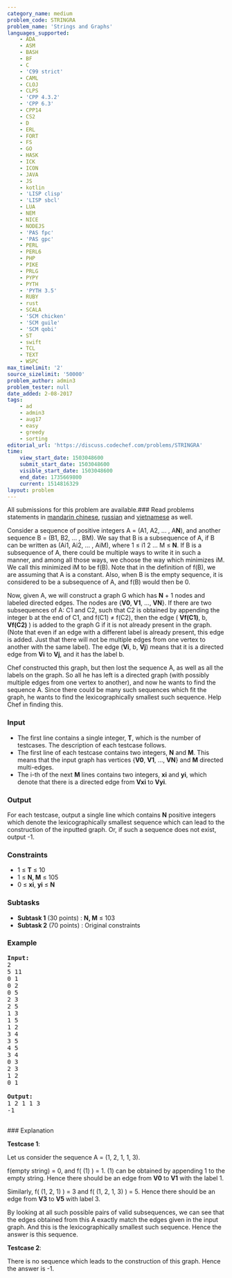 ```yaml
---
category_name: medium
problem_code: STRINGRA
problem_name: 'Strings and Graphs'
languages_supported:
    - ADA
    - ASM
    - BASH
    - BF
    - C
    - 'C99 strict'
    - CAML
    - CLOJ
    - CLPS
    - 'CPP 4.3.2'
    - 'CPP 6.3'
    - CPP14
    - CS2
    - D
    - ERL
    - FORT
    - FS
    - GO
    - HASK
    - ICK
    - ICON
    - JAVA
    - JS
    - kotlin
    - 'LISP clisp'
    - 'LISP sbcl'
    - LUA
    - NEM
    - NICE
    - NODEJS
    - 'PAS fpc'
    - 'PAS gpc'
    - PERL
    - PERL6
    - PHP
    - PIKE
    - PRLG
    - PYPY
    - PYTH
    - 'PYTH 3.5'
    - RUBY
    - rust
    - SCALA
    - 'SCM chicken'
    - 'SCM guile'
    - 'SCM qobi'
    - ST
    - swift
    - TCL
    - TEXT
    - WSPC
max_timelimit: '2'
source_sizelimit: '50000'
problem_author: admin3
problem_tester: null
date_added: 2-08-2017
tags:
    - ad
    - admin3
    - aug17
    - easy
    - greedy
    - sorting
editorial_url: 'https://discuss.codechef.com/problems/STRINGRA'
time:
    view_start_date: 1503048600
    submit_start_date: 1503048600
    visible_start_date: 1503048600
    end_date: 1735669800
    current: 1514816329
layout: problem
---
```

All submissions for this problem are available.### Read problems statements in [mandarin chinese](http://www.codechef.com/download/translated/AUG17/mandarin/STRINGRA.pdf), [russian](http://www.codechef.com/download/translated/AUG17/russian/STRINGRA.pdf) and [vietnamese](http://www.codechef.com/download/translated/AUG17/vietnamese/STRINGRA.pdf) as well.

Consider a sequence of positive integers A = (A1, A2, ... , A**N**), and another sequence B = (B1, B2, ... , BM). We say that B is a subsequence of A, if B can be written as (Ai1, Ai2, ... , AiM), where 1 ≤ i1 2 ... M ≤ **N**. If B is a subsequence of A, there could be multiple ways to write it in such a manner, and among all those ways, we choose the way which minimizes iM. We call this minimized iM to be f(B). Note that in the definition of f(B), we are assuming that A is a constant. Also, when B is the empty sequence, it is considered to be a subsequence of A, and f(B) would then be 0.

Now, given A, we will construct a graph G which has **N** + 1 nodes and labeled directed edges. The nodes are {**V0**, **V1**, ..., **VN**}. If there are two subsequences of A: C1 and C2, such that C2 is obtained by appending the integer b at the end of C1, and f(C1) ≠ f(C2), then the edge ( **Vf(C1)**, b, **Vf(C2)** ) is added to the graph G if it is not already present in the graph. (Note that even if an edge with a different label is already present, this edge is added. Just that there will not be multiple edges from one vertex to another with the same label). The edge (**Vi**, b, **Vj**) means that it is a directed edge from **Vi** to **Vj**, and it has the label b.

Chef constructed this graph, but then lost the sequence A, as well as all the labels on the graph. So all he has left is a directed graph (with possibly multiple edges from one vertex to another), and now he wants to find the sequence A. Since there could be many such sequences which fit the graph, he wants to find the lexicographically smallest such sequence. Help Chef in finding this.

### Input

- The first line contains a single integer, **T**, which is the number of testcases. The description of each testcase follows.
- The first line of each testcase contains two integers, **N** and **M**. This means that the input graph has vertices {**V0**, **V1**, ..., **VN**} and **M** directed multi-edges.
- The i-th of the next **M** lines contains two integers, **xi** and **yi**, which denote that there is a directed edge from **Vxi** to **Vyi**.

### Output

For each testcase, output a single line which contains **N** positive integers which denote the lexicographically smallest sequence which can lead to the construction of the inputted graph. Or, if such a sequence does not exist, output -1.

### Constraints

- 1 ≤ **T** ≤ 10
- 1 ≤ **N, M** ≤ 105
- 0 ≤ **xi**, **yi** ≤ **N**

### Subtasks

- **Subtask 1** (30 points) : **N, M** ≤ 103
- **Subtask 2** (70 points) : Original constraints

### Example

<pre><b>Input:</b>
2
5 11
0 1
0 2
0 5
2 3
2 5
1 3
1 5
1 2
3 4
3 5
4 5
3 4
0 3
2 3
1 2
0 1

<b>Output:</b>
1 2 1 1 3
-1

</pre>### Explanation
**Testcase 1**:

Let us consider the sequence A = (1, 2, 1, 1, 3).

f(empty string) = 0, and f( (1) ) = 1. (1) can be obtained by appending 1 to the empty string. Hence there should be an edge from **V0** to **V1** with the label 1.

Similarly, f( (1, 2, 1) ) = 3 and f( (1, 2, 1, 3) ) = 5. Hence there should be an edge from **V3** to **V5** with label 3.

By looking at all such possible pairs of valid subsequences, we can see that the edges obtained from this A exactly match the edges given in the input graph. And this is the lexicographically smallest such sequence. Hence the answer is this sequence.

**Testcase 2**:

There is no sequence which leads to the construction of this graph. Hence the answer is -1.
